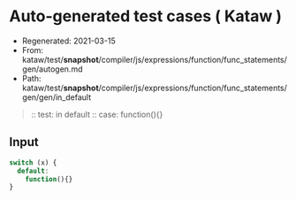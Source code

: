 # Auto-generated test cases ( Kataw )
- Regenerated: 2021-03-15
- From: kataw/test/__snapshot__/compiler/js/expressions/function/func_statements/gen/autogen.md
- Path: kataw/test/__snapshot__/compiler/js/expressions/function/func_statements/gen/gen/in_default
> :: test: in default
> :: case: function(){}
## Input

`````js
switch (x) {
  default:
    function(){}
}
`````
